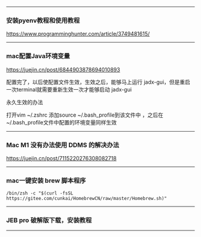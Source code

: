 ------

### 安装pyenv教程和使用教程

https://www.programminghunter.com/article/3749481615/

---

### mac配置Java环境变量

https://juejin.cn/post/6844903878694010893

配置完了，以后使配置文件生效，生效之后，能够马上运行 jadx-gui，但是重启一次terminal就需要重新生效一次才能够启动 jadx-gui



永久生效的办法

打开vim ~/.zshrc 添加source ~/.bash_profile到该文件中 ，之后在~/.bash_profile文件中配置的环境变量同样生效

---

### Mac M1 没有办法使用 DDMS 的解决办法

https://juejin.cn/post/7115220276308082718

---

### mac一键安装 brew 脚本程序

`/bin/zsh -c "$(curl -fsSL https://gitee.com/cunkai/HomebrewCN/raw/master/Homebrew.sh)"` 

---

### JEB pro 破解版下载，安装教程



---

